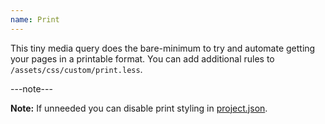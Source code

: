 ```yaml
---
name: Print
---
```


This tiny media query does the bare-minimum to try and automate getting your pages in a printable format. You can add additional rules to ```/assets/css/custom/print.less```.

---note---

**Note:** If unneeded you can disable print styling in [project.json](/build/config#project).